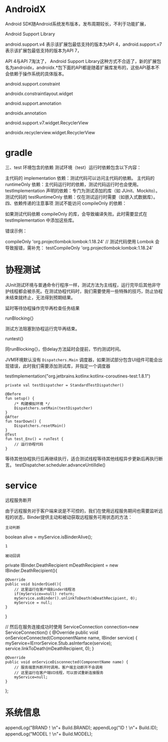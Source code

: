 # AndroidX

Android SDK随Android系统发布版本，发布周期较长，不利于功能扩展，

Android Support Library

android.support.v4 表示该扩展包最低支持的版本为API 4，android.support.v7表示该扩展包最低支持的版本为API 7，


API 4与API 7淘汰了， Android Support Library这种方式不合适了，新的扩展包名为androidx，androidx.*包下面的API都是随着扩展库发布的，这些API基本不会依赖于操作系统的具体版本。



android.support.constraint

androidx.constraintlayout.widget


android.support.annotation

androidx.annotation



android.support.v7.widget.RecyclerView

androidx.recyclerview.widget.RecyclerView


# gradle
三、test 环境包含的依赖
测试环境（test）运行时依赖包含以下内容：

主代码的 implementation 依赖：测试代码可以访问主代码的依赖。
主代码的 runtimeOnly 依赖：主代码运行时的依赖，测试代码运行时也会使用。
testImplementation 声明的依赖：专门为测试添加的库（如 JUnit、Mockito）。
测试代码的 testRuntimeOnly 依赖：仅在测试运行时需要（如嵌入式数据库）。
四、依赖传递的注意事项
测试不能访问 compileOnly 的依赖：

如果测试代码依赖 compileOnly 的库，会导致编译失败。此时需要显式在 testImplementation 中添加这些库。

错误示例：

<GRADLE>
compileOnly 'org.projectlombok:lombok:1.18.24'
// 测试代码使用 Lombok 会导致报错，需补充：
testCompileOnly 'org.projectlombok:lombok:1.18.24'


# 协程测试

JUnit测试环境与普通命令行程序一样，测试方法为主线程，运行完毕后其他非守护线程都会被杀死。在测试协程代码时，我们需要使用一些特殊的技巧，防止协程未结束就终止，无法得到预期结果。

延时等待协程操作完毕再检查任务结果

runBlocking{}

测试方法阻塞到协程运行完毕再结束。



runtest{}

同runBlocking{}，但delay方法延时会提前，节约测试时间。



JVM环境默认没有 `Dispatchers.Main` 调度器，如果测试部分包含UI组件可能会出现错误，此时我们需要添加测试库，并指定一个调度器

testImplementation("org.jetbrains.kotlinx:kotlinx-coroutines-test:1.8.1")


    private val testDispatcher = StandardTestDispatcher()

    @Before
    fun setup() {
        /* 构建模拟环境 */
        Dispatchers.setMain(testDispatcher)
    }
    @After
    fun tearDown() {
        Dispatchers.resetMain()
    }
    @Test
    fun test_Env() = runTest {
        // 运行协程代码
    }


等待其他协程执行后再继续执行，适合测试线程等待其他线程异步更新后再执行断言。
testDispatcher.scheduler.advanceUntilIdle()


# service

远程服务断开

由于远程服务对于客户端来说是不可控的，我们在使用远程服务期间也需要监听远程的状态，Binder提供主动和被动获取远程服务可用状态的方法：

    主动判断

boolean alive = myService.isBinderAlive();

    1

    被动回调

private IBinder.DeathRecipient mDeathRecipient = new IBinder.DeathRecipient(){

    @Override
    public void binderDied(){
        // 这里运行在客户端Binder线程池
        if(myService==null) return;
        myService.asBinder().unlinkToDeath(mDeathRecipient, 0);
        myService = null;
    }
}

// 然后在服务连接成功时使用
ServiceConnection connection=new ServiceConnection() {
    @Override
    public void onServiceConnected(ComponentName name, IBinder service) {
        myService=IErrorService.Stub.asInterface(service);
        service.linkToDeath(mDeathRecipient, 0);
    }

    @Override
    public void onServiceDisconnected(ComponentName name) {
        // 服务端意外断开时调用，客户端主动断开不会调用
        // 这里运行在客户端UI线程，可以尝试重新连接服务
        myService=null;
    }
};

# 系统信息

appendLog("BRAND！\n"+ Build.BRAND);
appendLog("ID！\n"+ Build.ID);
appendLog("MODEL！\n"+ Build.MODEL);
